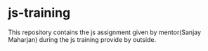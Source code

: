 # js-training

This repository contains the js assignment given by mentor(Sanjay Maharjan) during the js training provide by outside.
